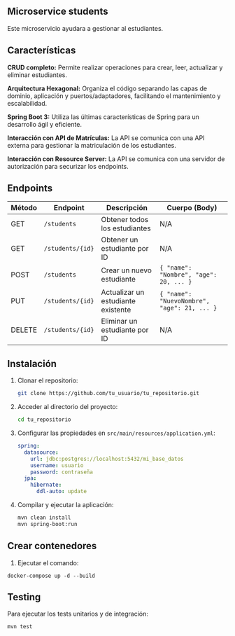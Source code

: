 ## Microservice students
Este microservicio ayudara a gestionar al estudiantes.

## Características

**CRUD completo:** Permite realizar operaciones para crear, leer, actualizar y eliminar estudiantes.

**Arquitectura Hexagonal:** Organiza el código separando las capas de dominio, aplicación y puertos/adaptadores, facilitando el mantenimiento y escalabilidad.

**Spring Boot 3:** Utiliza las últimas características de Spring para un desarrollo ágil y eficiente.

**Interacción con API de Matrículas:** La API se comunica con una API externa para gestionar la matriculación de los estudiantes.

**Interacción con Resource Server:** La API se comunica con una servidor de autorización para securizar los endpoints.

## Endpoints

| Método | Endpoint         | Descripción                        | Cuerpo (Body)                               |
|--------|------------------|------------------------------------|---------------------------------------------|
| GET    | `/students`      | Obtener todos los estudiantes      | N/A                                         |
| GET    | `/students/{id}` | Obtener un estudiante por ID       | N/A                                         |
| POST   | `/students`      | Crear un nuevo estudiante          | `{ "name": "Nombre", "age": 20, ... }`      |
| PUT    | `/students/{id}` | Actualizar un estudiante existente | `{ "name": "NuevoNombre", "age": 21, ... }` |
| DELETE | `/students/{id}` | Eliminar un estudiante por ID      | N/A                                         |



## Instalación

1. Clonar el repositorio:

    ```bash
    git clone https://github.com/tu_usuario/tu_repositorio.git
    ```

2. Acceder al directorio del proyecto:

    ```bash
    cd tu_repositorio
    ```

3. Configurar las propiedades en `src/main/resources/application.yml`:

    ```yaml
    spring:
      datasource:
        url: jdbc:postgres://localhost:5432/mi_base_datos
        username: usuario
        password: contraseña
      jpa:
        hibernate:
          ddl-auto: update
    
    ```

4. Compilar y ejecutar la aplicación:

    ```bash
    mvn clean install
    mvn spring-boot:run
    ```
## Crear contenedores
1. Ejecutar el comando:
 ```
docker-compose up -d --build

 ```
## Testing

Para ejecutar los tests unitarios y de integración:

```bash
mvn test